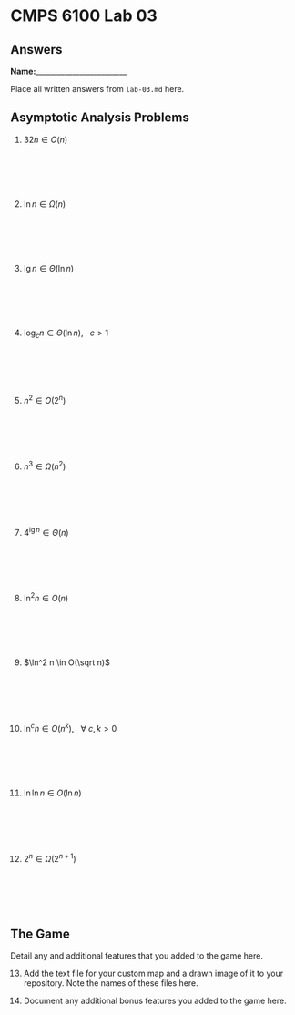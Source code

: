 # CMPS 6100 Lab 03
## Answers

**Name:**_________________________


Place all written answers from `lab-03.md` here.

## Asymptotic Analysis Problems

1. $32n \in O(n)$

<br>
<br>
<br>
<br>

2. $\ln n \in \Omega(n)$

<br>
<br>
<br>
<br>

3. $\lg n \in \Theta(\ln n)$

<br>
<br>
<br>
<br>

4. $\log_c n \in \Theta(\ln n)$, $~~c > 1$

<br>
<br>
<br>
<br>

5. $n^2 \in O(2^n)$

<br>
<br>
<br>
<br>

6. $n^3 \in \Omega(n^2)$

<br>
<br>
<br>
<br>

7. $4^{\lg n} \in \Theta(n)$

<br>
<br>
<br>
<br>

8. $\ln^2 n \in O(n)$

<br>
<br>
<br>
<br>

9. $\ln^2 n \in O(\sqrt n)$

<br>
<br>
<br>
<br>

10. $\ln^c n \in O(n^k)$, $~~\forall ~ c,k > 0$ 

<br>
<br>
<br>
<br>

11. $\ln \ln n \in O(\ln n)$

<br>
<br>
<br>
<br>

12.  $2^n \in \Omega(2^{n+1})$

<br>
<br>
<br>
<br>

## The Game

Detail any and additional features that you added to the game here. 

13. Add the text file for your custom map and a drawn image of it to your repository. Note the names of these files here. 


14. Document any additional bonus features you added to the game here.
